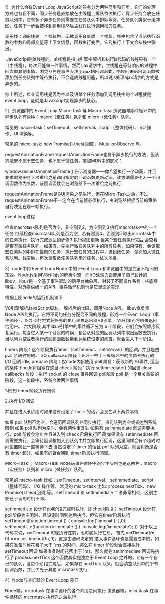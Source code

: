 1）为什么会有Event Loop
​ JavaScript的任务分为两种同步和异步，它们的处理方式也各自不同，同步任务是直接放在主线程上排队依次执行，异步任务会放在任务队列中，若有多个异步任务则需要在任务队列中排队等待，任务队列类似于缓冲区，任务下一步会被移到调用栈然后主线程执行调用栈的任务。

调用栈：调用栈是一个栈结构，函数调用会形成一个栈帧，帧中包含了当前执行函数的参数和局部变量等上下文信息，函数执行完后，它的执行上下文会从栈中弹出。

​ JavaScript是单线程的，单线程是指 js引擎中解析和执行js代码的线程只有一个（主线程），每次只能做一件事情，然而ajax请求中，主线程在等待响应的过程中回去做其他事情，浏览器先在事件表注册ajax的回调函数，响应回来后回调函数被添加到任务队列中等待执行，不会造成线程阻塞，所以说js处理ajax请求的方式是异步的。

​ 综上所述，检查调用栈是否为空以及讲某个任务添加到调用栈中的个过程就是event loop，这就是JavaScript实现异步的核心。

2）浏览器中的 Event Loop
Micro-Task 与 Macro-Task
浏览器端事件循环中的异步队列有两种：macro（宏任务）队列和 micro（微任务）队列。

常见的 macro-task：setTimeout、setInterval、script（整体代码）、 I/O 操作、UI 渲染等。

常见的 micro-task: new Promise().then(回调)、MutationObserve 等。

requestAnimationFrame
requestAnimationFrame也属于异步执行的方法，但该方法既不属于宏任务，也不属于微任务。按照MDN中的定义：

window.requestAnimationFrame() 告诉浏览器——你希望执行一个动画，并且要求浏览器在下次重绘之前调用指定的回调函数更新动画。该方法需要传入一个回调函数作为参数，该回调函数会在浏览器下一次重绘之前执行

requestAnimationFrame是GUI渲染之前执行，但在Micro-Task之后，不过requestAnimationFrame不一定会在当前帧必须执行，由浏览器根据当前的策略自行决定在哪一帧执行。

event loop过程


检查macrotask队列是否为空，非空则到2，为空则到3
执行macrotask中的一个任务
继续检查microtask队列是否为空，若有则到4，否则到5
取出microtask中的任务执行，执行完成返回到步骤3
执行视图更新
当某个宏任务执行完后,会查看是否有微任务队列。如果有，先执行微任务队列中的所有任务，如果没有，会读取宏任务队列中排在最前的任务，执行宏任务的过程中，遇到微任务，依次加入微任务队列。栈空后，再次读取微任务队列里的任务，依次类推。

3）node中的 Event Loop
Node 中的 Event Loop 和浏览器中的是完全不相同的东西。Node.js采用V8作为js的解析引擎，而I/O处理方面使用了自己设计的libuv，libuv是一个基于事件驱动的跨平台抽象层，封装了不同操作系统一些底层特性，对外提供统一的API，事件循环机制也是它里面的实现



根据上图node的运行机制如下

V8引擎解析JavaScript脚本。
解析后的代码，调用Node API。
libuv库负责Node API的执行。它将不同的任务分配给不同的线程，形成一个Event Loop（事件循环），以异步的方式将任务的执行结果返回给V8引擎。
V8引擎再将结果返回给用户。
六大阶段
其中libuv引擎中的事件循环分为 6 个阶段，它们会按照顺序反复运行。每当进入某一个阶段的时候，都会从对应的回调队列中取出函数去执行。当队列为空或者执行的回调函数数量到达系统设定的阈值，就会进入下一阶段。



timers 阶段：这个阶段执行timer（setTimeout、setInterval）的回调，并且是由 poll 阶段控制的。
I/O callbacks 阶段：处理一些上一轮循环中的少数未执行的 I/O 回调
idle, prepare 阶段：仅node内部使用
poll 阶段：获取新的I/O事件, 适当的条件下node将阻塞在这里
check 阶段：执行 setImmediate() 的回调
close callbacks 阶段：执行 socket 的 close 事件回调
poll阶段
poll 是一个至关重要的阶段，这一阶段中，系统会做两件事情

1.回到 timer 阶段执行回调

2.执行 I/O 回调

并且在进入该阶段时如果没有设定了 timer 的话，会发生以下两件事情

如果 poll 队列不为空，会遍历回调队列并同步执行，直到队列为空或者达到系统限制
如果 poll 队列为空时，会有两件事发生
如果有 setImmediate 回调需要执行，poll 阶段会停止并且进入到 check 阶段执行回调
如果没有 setImmediate 回调需要执行，会等待回调被加入到队列中并立即执行回调，这里同样会有个超时时间设置防止一直等待下去
当然设定了 timer 的话且 poll 队列为空，则会判断是否有 timer 超时，如果有的话会回到 timer 阶段执行回调。

Micro-Task 与 Macro-Task
Node端事件循环中的异步队列也是这两种：macro（宏任务）队列和 micro（微任务）队列。

常见的 macro-task 比如：setTimeout、setInterval、 setImmediate、script（整体代码）、 I/O 操作等。
常见的 micro-task 比如: process.nextTick、new Promise().then(回调)等。
setTimeout 和 setImmediate
二者非常相似，区别主要在于调用时机不同。

setImmediate 设计在poll阶段完成时执行，即check阶段；
setTimeout 设计在poll阶段为空闲时，且设定时间到达后执行，但它在timer阶段执行
setTimeout(function timeout () {
  console.log('timeout');
},0);
setImmediate(function immediate () {
  console.log('immediate');
});
对于以上代码来说，setTimeout 可能执行在前，也可能执行在后。
首先 setTimeout(fn, 0) === setTimeout(fn, 1)，这是由源码决定的 进入事件循环也是需要成本的，如果在准备时候花费了大于 1ms 的时间，那么在 timer 阶段就会直接执行 setTimeout 回调
如果准备时间花费小于 1ms，那么就是 setImmediate 回调先执行了
process.nextTick
这个函数其实是独立于 Event Loop 之外的，它有一个自己的队列，当每个阶段完成后，如果存在 nextTick 队列，就会清空队列中的所有回调函数，并且优先于其他 microtask 执行

4）Node与浏览器的 Event Loop 差异


Node端，microtask 在事件循环的各个阶段之间执行
浏览器端，microtask 在事件循环的 macrotask 执行完之后执行

